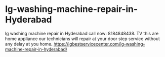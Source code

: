 # lg-washing-machine-repair-in-Hyderabad
lg washing machine repair in Hyderabad call now: 8184848438. TV this are home appliance our technicians will repair at your door step service without any delay  at you home.   https://lgbestservicecenter.com/lg-washing-machine-repair-in-hyderabad/
